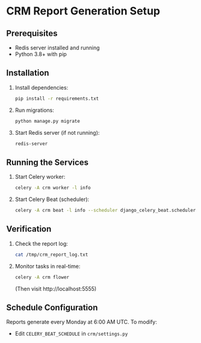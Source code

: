 # CRM Report Generation Setup

## Prerequisites
- Redis server installed and running
- Python 3.8+ with pip

## Installation
1. Install dependencies:
   ```bash
   pip install -r requirements.txt
   ```

2. Run migrations:
   ```bash
   python manage.py migrate
   ```

3. Start Redis server (if not running):
   ```bash
   redis-server
   ```

## Running the Services
1. Start Celery worker:
   ```bash
   celery -A crm worker -l info
   ```

2. Start Celery Beat (scheduler):
   ```bash
   celery -A crm beat -l info --scheduler django_celery_beat.schedulers:DatabaseScheduler
   ```

## Verification
1. Check the report log:
   ```bash
   cat /tmp/crm_report_log.txt
   ```

2. Monitor tasks in real-time:
   ```bash
   celery -A crm flower
   ```
   (Then visit http://localhost:5555)

## Schedule Configuration
Reports generate every Monday at 6:00 AM UTC. To modify:
- Edit `CELERY_BEAT_SCHEDULE` in `crm/settings.py`